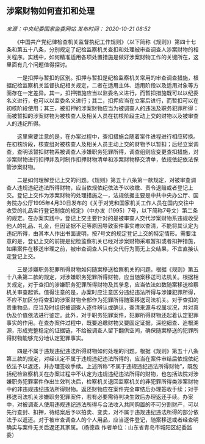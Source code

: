 ## 涉案财物如何查扣和处理

### 

_来源：中央纪委国家监委网站_ _发布时间： 2020-10-21 08:52_

　　《中国共产党纪律检查机关监督执纪工作规则》（以下简称《规则》）第四十七条和第五十八条，分别规定了纪检监察机关查扣和处理被审查调查人涉案财物的相关程序。实践中，如何精准适用各项处置措施是做好涉案财物工作的关键所在，这里面有几个问题值得探讨。

　　一是扣押与暂扣的区别。扣押与暂扣是纪检监察机关常用的审查调查措施，根据纪检监察机关监督执纪相关规定，二者在适用主体、适用阶段以及适用对象等方面存在一定差异。其一，扣押措施应当以监委名义进行，而暂扣措施既可以以纪委名义进行，也可以以监委名义进行；其二，扣押应当在立案后进行，而暂扣可以在初核阶段使用；其三，被扣押的涉案财物应当为被调查人的违法及职务犯罪所得；而被暂扣的涉案财物为被核查人及相关人员在初核阶段主动上交的财物以及被审查人的违纪所得。

　　这里需要注意的是，在办案过程中，查扣措施会随着案件进程进行相应转换。在初核阶段，核查组对被核查人及相关人员主动上交的财物予以暂扣；后经立案调查，查明该暂扣财物系被调查人涉嫌职务犯罪所得，调查组则应变更查扣措施，对涉案财物进行扣押并及时制作扣押财物清单和涉案财物移交清单，依规依纪依法保管涉案财物。

　　二是如何理解登记上交的问题。《规则》第五十八条第一款规定，对被审查调查人违规违纪违法所得财物，应当依规依纪依法予以收缴、责令退赔或者登记上交。登记上交作为涉案财物的处理措施之一，法规依据主要是中共中央办公厅、国务院办公厅1995年4月30日发布的《关于对党和国家机关工作人员在国内交往中收受的礼品实行登记制度的规定》（中办发〔1995〕7号，以下简称7号文）第二条的规定。在办案实践中，登记上交主要针对的是被审查人交代涉案财物系违规收受他人的礼品、礼金，但因证据不足等原因导致案件事实难以查清，不能将其认定为违纪所得，由其本人作出书面说明，按7号文的规定登记上交的特定情形。需要注意的是，登记上交的前提是纪检监察机关已经对涉案财物采取暂扣或者扣押措施，如果案件在移送审理之前，被审查调查人只有交代行为而无上交结果，不宜直接认定登记上交。

　　三是涉嫌职务犯罪所得财物如何随案移送检察机关的问题。根据《规则》第五十八条第二款的规定，对涉嫌职务犯罪所得财物，应当随案移送司法机关。根据相关规定，对于查扣的涉嫌职务犯罪所得财物及其孳息，应当依法如数随案移送检察机关审查起诉。值得注意的是，办案时应注意区分违纪违法所得与涉嫌犯罪所得，不应不加区分将查扣的涉案财物全部作为犯罪所得随案移送司法机关。对于查扣的贵重物品，应当及时组织被调查人逐件辨认或确认，查清来源与权属状况，并对真伪及价值依法进行鉴定。此外，对于职务犯罪案件，犯罪所得财物还起着认定犯罪事实的作用。在查办案件过程中，既要追缴财物又要固定证据，深挖细查、追根溯源，形成完整稳定的证据链，不给被调查人留下翻供空间，确保随案移送的犯罪所得财物能够充分地认定犯罪事实。

　　四是不属于违规违纪违法所得财物如何处理的问题。根据《规则》第五十八条第三款的规定，对经认定不属于违规违纪违法所得的，应当在案件审结后依规依纪依法予以返还，并办理签收手续。上述所称“不属于违规违纪违法所得财物”，既包括纪检监察机关在办案过程中不认定为违规违纪违法所得的财物，也包括法院对涉嫌职务犯罪案件作出生效判决后，检察机关退回监察机关的非犯罪所得类涉案财物中的非违规违纪违法所得财物。返还财物应在案件完全审结后办理签收手续；对于移送司法机关涉嫌职务犯罪案件，若有必要需待判决生效后办理返还手续。办案中，对被调查人使用违规违纪违法所得与合法收入共同购置的不可分割财产，可以先行查封、扣押，待结案后予以拍卖、变卖，对不属于违规违纪违法所得的部分依法予以返还。对于被审查调查人的个人用品，应当逐件登记，随案移送或者经查明确实与案件无关后返还其家属。（杨德森 作者单位：山东省青岛市城阳区纪委监委）